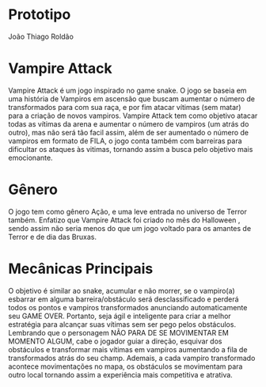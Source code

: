 # Prototipo
João Thiago Roldão

# Vampire  Attack
Vampire Attack é um jogo inspirado no game snake.  O jogo se baseia em uma história de Vampiros em ascensão que buscam aumentar o número de transformados para com sua raça, e por fim atacar vítimas (sem matar) para a criação de novos vampiros. Vampire Attack tem como objetivo atacar todas as vítimas da arena e aumentar o número de vampiros (um atrás do outro), mas não será tão facil assim, além de ser aumentado o número de vampiros em formato de FILA, o jogo conta também com barreiras para dificultar os ataques às vitimas, tornando assim a busca pelo objetivo mais emocionante. 

# Gênero
O jogo tem  como gênero Ação, e uma leve entrada no universo de Terror também. Enfatizo que Vampire Attack foi criado no mês  do Halloween , sendo assim não seria menos do que um jogo voltado para os amantes de Terror e de dia das Bruxas.

# Mecânicas Principais
O objetivo é similar ao snake, acumular e não morrer, se o vampiro(a) esbarrar em alguma barreira/obstáculo será desclassificado e perderá todos os pontos e vampiros transformados anunciando automaticamente seu GAME OVER. Portanto, seja ágil e inteligente para criar a melhor estratégia para alcançar suas vítimas sem ser pego pelos obstáculos. Lembrando que o personagem NÃO PARA DE SE MOVIMENTAR EM MOMENTO ALGUM, cabe o jogador guiar a direção, esquivar dos obstáculos e transformar mais vítimas em vampiros aumentando a fila de transformados atrás do seu champ. Ademais, a cada vampiro transformado acontece movimentações no mapa, os obstáculos se movimentam para outro local tornando assim a experiência mais competitiva e atrativa.


